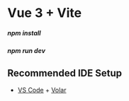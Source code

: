 # Vue 3 + Vite

<h5>npm install</h5>
<h5>npm run dev</h5>

## Recommended IDE Setup

- [VS Code](https://code.visualstudio.com/) + [Volar](https://marketplace.visualstudio.com/items?itemName=Vue.volar)
